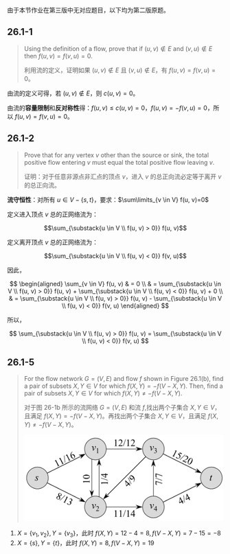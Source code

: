 由于本节作业在第三版中无对应题目，以下均为第二版原题。

## 26.1-1

> Using the definition of a flow, prove that if $(u, v) \notin E$ and $(v, u) \notin E$ then $f(u, v) = f(v, u) = 0$.
>
> 利用流的定义，证明如果 $(u, v) \notin E$ 且 $(v, u) \notin E$，有 $f(u, v) = f(v, u) = 0$。

由流的定义可得，若 $(u, v) \notin E$，则 $c(u, v) = 0$。

由流的**容量限制**和**反对称性**得：$f(u, v) \leq c(u, v) = 0$，$f(u, v) = -f(v, u) = 0$，所以 $f(u, v) = f(v, u) = 0$。

## 26.1-2

> Prove that for any vertex $v$ other than the source or sink, the total positive flow entering $v$ must equal the total positive flow leaving $v$.
>
> 证明：对于任意非源点非汇点的顶点 $v$，进入 $v$ 的总正向流必定等于离开 $v$ 的总正向流。

**流守恒性**：对所有 $u \in V - \{s, t\}$，要求：$\sum\limits_{v \in V} f(u, v)=0$

定义进入顶点 $v$ 总的正网络流为：

$$\sum_{\substack{u \in V \\ f(u, v) > 0}} f(u, v)$$

定义离开顶点 $v$ 总的正网络流为：

$$\sum_{\substack{u \in V \\ f(u, v) < 0}} f(v, u)$$

因此，

$$
\begin{aligned}
\sum_{v \in V} f(u, v) & = 0 \\
                              & = \sum_{\substack{u \in V \\ f(u, v) > 0}} f(u, v) + \sum_{\substack{u \in V \\ f(u, v) < 0}} f(u, v) + 0 \\
                              & = \sum_{\substack{u \in V \\ f(u, v) > 0}} f(u, v) - \sum_{\substack{u \in V \\ f(u, v) < 0}} f(v, u)
\end{aligned}
$$

所以，

$$
\sum_{\substack{u \in V \\ f(u, v) > 0}} f(u, v) = \sum_{\substack{u \in V \\ f(u, v) < 0}} f(v, u)
$$

## 26.1-5

> For the flow network $G = (V, E)$ and flow $f$ shown in Figure 26.1(b), find a pair of subsets $X, Y \in V$ for which $f(X, Y) = −f(V − X, Y)$. Then, find a pair of subsets $X, Y \in V$ for which $f(X, Y) \ne −f(V − X, Y)$.
>
> 对于图 26-1b 所示的流网络 $G = (V, E)$ 和流 $f$,找出两个子集合 $X, Y \in V$，且满足 $f(X, Y) = −f(V − X, Y)$。再找出两个子集合 $X, Y \in V$，且满足 $f(X, Y) \ne −f(V − X, Y)$。
>
> ![](_images/task-15-1.png ':class=resizedImage')

1. $X = \{v_1, v_2\}, Y = \{v_3\}$，此时 $f(X, Y) = 12 - 4 = 8, f(V − X, Y) = 7 - 15 = -8$
2. $X = \{s\}, Y = \{t\}$，此时 $f(X, Y) = 8, f(V − X, Y) = 19$
